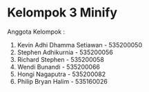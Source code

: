 # Kelompok 3 Minify
Anggota Kelompok :
1. Kevin Adhi Dhamma Setiawan - 535200050
2. Stephen Adhikurnia - 535200056
3. Richard Stephen - 535200058
4. Wendi Bunandi - 535200066
5. Hongi Nagaputra - 535200082
6. Philip Bryan Halim - 535160026
